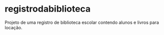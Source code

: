 # registrodabiblioteca
Projeto de uma registro de biblioteca escolar contendo alunos e livros para locação.
